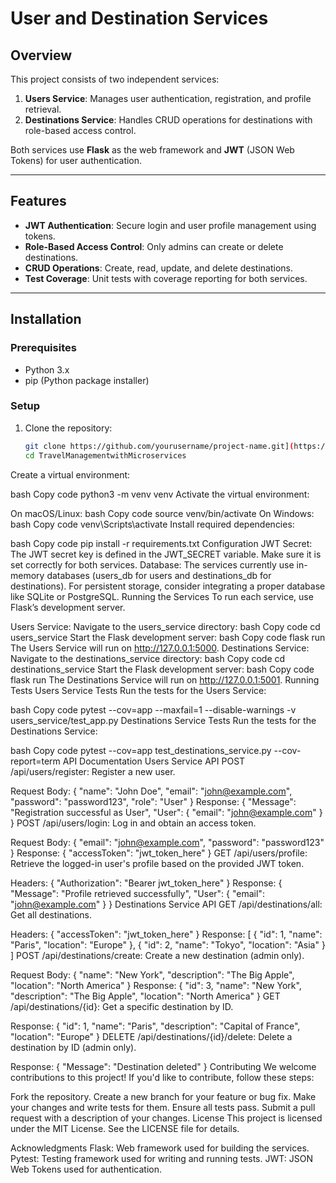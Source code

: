 # User and Destination Services

## Overview
This project consists of two independent services:
1. **Users Service**: Manages user authentication, registration, and profile retrieval.
2. **Destinations Service**: Handles CRUD operations for destinations with role-based access control.

Both services use **Flask** as the web framework and **JWT** (JSON Web Tokens) for user authentication.

---

## Features
- **JWT Authentication**: Secure login and user profile management using tokens.
- **Role-Based Access Control**: Only admins can create or delete destinations.
- **CRUD Operations**: Create, read, update, and delete destinations.
- **Test Coverage**: Unit tests with coverage reporting for both services.

---

## Installation

### Prerequisites
- Python 3.x
- pip (Python package installer)

### Setup
1. Clone the repository:
   ```bash
   git clone https://github.com/yourusername/project-name.git](https://github.com/fahiiiiii/TravelManagementwithMicroservices
   cd TravelManagementwithMicroservices
Create a virtual environment:

bash
Copy code
python3 -m venv venv
Activate the virtual environment:

On macOS/Linux:
bash
Copy code
source venv/bin/activate
On Windows:
bash
Copy code
venv\Scripts\activate
Install required dependencies:

bash
Copy code
pip install -r requirements.txt
Configuration
JWT Secret: The JWT secret key is defined in the JWT_SECRET variable. Make sure it is set correctly for both services.
Database: The services currently use in-memory databases (users_db for users and destinations_db for destinations). For persistent storage, consider integrating a proper database like SQLite or PostgreSQL.
Running the Services
To run each service, use Flask’s development server.

Users Service:
Navigate to the users_service directory:
bash
Copy code
cd users_service
Start the Flask development server:
bash
Copy code
flask run
The Users Service will run on http://127.0.0.1:5000.
Destinations Service:
Navigate to the destinations_service directory:
bash
Copy code
cd destinations_service
Start the Flask development server:
bash
Copy code
flask run
The Destinations Service will run on http://127.0.0.1:5001.
Running Tests
Users Service Tests
Run the tests for the Users Service:

bash
Copy code
pytest --cov=app --maxfail=1 --disable-warnings -v users_service/test_app.py
Destinations Service Tests
Run the tests for the Destinations Service:

bash
Copy code
pytest --cov=app test_destinations_service.py --cov-report=term
API Documentation
Users Service API
POST /api/users/register: Register a new user.

Request Body: { "name": "John Doe", "email": "john@example.com", "password": "password123", "role": "User" }
Response: { "Message": "Registration successful as User", "User": { "email": "john@example.com" } }
POST /api/users/login: Log in and obtain an access token.

Request Body: { "email": "john@example.com", "password": "password123" }
Response: { "accessToken": "jwt_token_here" }
GET /api/users/profile: Retrieve the logged-in user's profile based on the provided JWT token.

Headers: { "Authorization": "Bearer jwt_token_here" }
Response: { "Message": "Profile retrieved successfully", "User": { "email": "john@example.com" } }
Destinations Service API
GET /api/destinations/all: Get all destinations.

Headers: { "accessToken": "jwt_token_here" }
Response: [ { "id": 1, "name": "Paris", "location": "Europe" }, { "id": 2, "name": "Tokyo", "location": "Asia" } ]
POST /api/destinations/create: Create a new destination (admin only).

Request Body: { "name": "New York", "description": "The Big Apple", "location": "North America" }
Response: { "id": 3, "name": "New York", "description": "The Big Apple", "location": "North America" }
GET /api/destinations/{id}: Get a specific destination by ID.

Response: { "id": 1, "name": "Paris", "description": "Capital of France", "location": "Europe" }
DELETE /api/destinations/{id}/delete: Delete a destination by ID (admin only).

Response: { "Message": "Destination deleted" }
Contributing
We welcome contributions to this project! If you'd like to contribute, follow these steps:

Fork the repository.
Create a new branch for your feature or bug fix.
Make your changes and write tests for them.
Ensure all tests pass.
Submit a pull request with a description of your changes.
License
This project is licensed under the MIT License. See the LICENSE file for details.

Acknowledgments
Flask: Web framework used for building the services.
Pytest: Testing framework used for writing and running tests.
JWT: JSON Web Tokens used for authentication.
